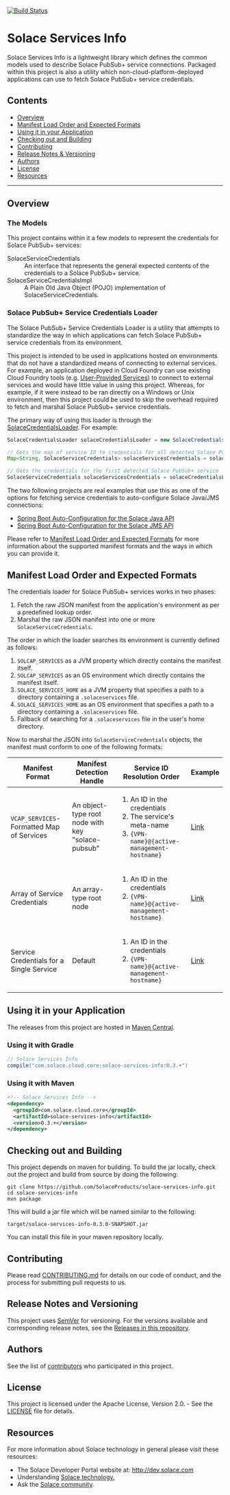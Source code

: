 

[![Build Status](https://travis-ci.org/SolaceProducts/solace-services-info.svg?branch=master)](https://travis-ci.org/SolaceProducts/solace-services-info)

# Solace Services Info

Solace Services Info is a lightweight library which defines the common models used to describe Solace PubSub+ service connections. Packaged within this project is also a utility which non-cloud-platform-deployed applications can use to fetch Solace PubSub+ service credentials.

## Contents

* [Overview](#overview)
* [Manifest Load Order and Expected Formats](#manifest-load-order-and-expected-formats)
* [Using it in your Application](#using-it-in-your-application)
* [Checking out and Building](#checking-out-and-building)
* [Contributing](#contributing)
* [Release Notes & Versioning](#release-notes-and-versioning)
* [Authors](#authors)
* [License](#license)
* [Resources](#resources)


---

## Overview

### The Models

This project contains within it a few models to represent the credentials for Solace PubSub+ services:

<dl>
    <dt>SolaceServiceCredentials</dt>
    <dd>An interface that represents the general expected contents of the credentials to a Solace PubSub+ service.</dd>
    <dt>SolaceServiceCredentialsImpl</dt>
    <dd>A Plain Old Java Object (POJO) implementation of SolaceServiceCredentials.</dd>
</dl>

### Solace PubSub+ Service Credentials Loader

The Solace PubSub+ Service Credentials Loader is a utility that attempts to standardize the way in which applications can fetch Solace PubSub+ service credentials from its environment.

This project is intended to be used in applications hosted on environments that do not have a standardized means of connecting to external services. For example, an application deployed in Cloud Foundry can use existing Cloud Foundry tools (e.g. [User-Provided Services](https://docs.cloudfoundry.org/devguide/services/user-provided.html)) to connect to external services and would have little value in using this project. Whereas, for example, if it were instead to be ran directly on a Windows or Unix environment, then this project could be used to skip the overhead required to fetch and marshal Solace PubSub+ service credentials.

The primary way of using this loader is through the [SolaceCredentialsLoader](src/main/java/com/solace/services/core/loader/SolaceCredentialsLoader.java). For example:

```java
SolaceCredentialsLoader solaceCredentialsLoader = new SolaceCredentialsLoader();

// Gets the map of service ID to credentials for all detected Solace PubSub+ services
Map<String, SolaceServiceCredentials> solaceServicesCredentials = solaceCredentialsLoader.getAllSolaceServiceInfo();

// Gets the credentials for the first detected Solace PubSub+ service
SolaceServiceCredentials solaceServicesCredentials = solaceCredentialsLoader.getSolaceServiceInfo();
```

The two following projects are real examples that use this as one of the options for fetching service credentials to auto-configure Solace Java/JMS connections:
* [Spring Boot Auto-Configuration for the Solace Java API](https://github.com/SolaceProducts/solace-java-spring-boot)
* [Spring Boot Auto-Configuration for the Solace JMS API](https://github.com/SolaceProducts/solace-jms-spring-boot)

Please refer to [Manifest Load Order and Expected Formats](#manifest-load-order-and-expected-formats) for more information about the supported manifest formats and the ways in which you can provide it.

## Manifest Load Order and Expected Formats

The credentials loader for Solace PubSub+ services works in two phases:
1. Fetch the raw JSON manifest from the application's environment as per a predefined lookup order.
2. Marshal the raw JSON manifest into one or more `SolaceServiceCredentials`.

The order in which the loader searches its environment is currently defined as follows:

1. `SOLCAP_SERVICES` as a JVM property which directly contains the manifest itself.
2. `SOLCAP_SERVICES` as an OS environment which directly contains the manifest itself.
3. `SOLACE_SERVICES_HOME` as a JVM property that specifies a path to a directory containing a `.solaceservices` file.
4. `SOLACE_SERVICES_HOME` as an OS environment that specifies a path to a directory containing a `.solaceservices` file.
5. Fallback of searching for a `.solaceservices` file in the user's home directory.

Now to marshal the JSON into `SolaceServiceCredentials` objects, the manifest must conform to one of the following formats:

| Manifest Format | Manifest Detection Handle | Service ID Resolution Order | Example |
| --------------- | ------------------------- | ------------------------------------| ------ |
| `VCAP_SERVICES`-Formatted Map of Services | An object-type root node with key "solace-pubsub" | <ol><li>An ID in the credentials</li><li>The service's meta-name</li><li>`{VPN-name}@{active-management-hostname}`</li></ol> | [Link](samples/vcap-formatted-manifest.json) |
| Array of Service Credentials | An array-type root node | <ol><li>An ID in the credentials</li><li>`{VPN-name}@{active-management-hostname}`</li></ol> | [Link](samples/service-credentials-list-manifest.json) |
| Service Credentials for a Single Service | Default | <ol><li>An ID in the credentials</li><li>`{VPN-name}@{active-management-hostname}`</li></ol> | [Link](samples/single-service-credentials-manifest.json) |


## Using it in your Application

The releases from this project are hosted in [Maven Central](https://mvnrepository.com/artifact/com.solace.cloud.core/solace-services-info).

### Using it with Gradle

```groovy
// Solace Services Info
compile("com.solace.cloud.core:solace-services-info:0.3.+")
```

### Using it with Maven

```xml
<!-- Solace Services Info -->
<dependency>
  <groupId>com.solace.cloud.core</groupId>
  <artifactId>solace-services-info</artifactId>
  <version>0.3.+</version>
</dependency>
```

## Checking out and Building

This project depends on maven for building. To build the jar locally, check out the project and build from source by doing the following:

    git clone https://github.com/SolaceProducts/solace-services-info.git
    cd solace-services-info
    mvn package

This will build a jar file which will be named similar to the following:

```
target/solace-services-info-0.3.0-SNAPSHOT.jar
```

You can install this file in your maven repository locally.

## Contributing

Please read [CONTRIBUTING.md](CONTRIBUTING.md) for details on our code of conduct, and the process for submitting pull requests to us.

## Release Notes and Versioning

This project uses [SemVer](http://semver.org/) for versioning. For the versions available and corresponding release notes, see the [Releases in this repository](https://github.com/SolaceProducts/solace-services-info/releases).

## Authors

See the list of [contributors](https://github.com/SolaceProducts/solace-services-info/contributors) who participated in this project.

## License

This project is licensed under the Apache License, Version 2.0. - See the [LICENSE](LICENSE) file for details.

## Resources

For more information about Solace technology in general please visit these resources:

- The Solace Developer Portal website at: http://dev.solace.com
- Understanding [Solace technology.](http://dev.solace.com/tech/)
- Ask the [Solace community](http://dev.solace.com/community/).
